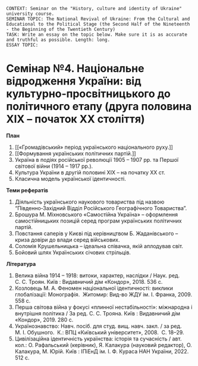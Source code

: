 ```
CONTEXT: Seminar on the "History, culture and identity of Ukraine" university course.
SEMINAR TOPIC: The National Revival of Ukraine: From the Cultural and Educational to the Political Stage (the Second Half of the Nineteenth - the Beginning of the Twentieth Century)
TASK: Write an essay on the topic below. Make sure it is as accurate and truthful as possible. Length: long.
ESSAY TOPIC:
```

# Семінар №4. Національне відродження України: від культурно-просвітницького до політичного етапу (друга половина ХІХ – початок ХХ століття)

**План**

1. [[«Громадівський» період українського національного руху.]]
2. [[Формування українських політичних партій.]]
3. Україна в подіях російської революції 1905 – 1907 рр. та Першої світової війни (1914 – 1917 рр.).
4. Культура України в другій половині XIX – на початку XX ст.
5. Класична модель української ідентичності.

**Теми рефератів**

1. Діяльність українського наукового товариства під назвою “Південно-Західний Відділ Російського Географічного Товариства”.
2. Брошура М. Міхновського «Самостійна Україна» – оформлення самостійницьких позицій серед програм українських політичних партій.
3. Повстання саперів у Києві під керівництвом Б. Жаданівського – криза довіри до влади серед військових.
4. Соломія Крушельницька – ідеальна співачка, якій аплодував світ.
5. Бойовий шлях Українських січових стрільців.

**Література**

1. Велика війна 1914 – 1918: витоки, характер, наслідки / Наук. ред. С. С. Троян. Київ : Видавничий дім «Кондор», 2018. 536 с.
2. Козловець М. А. Феномен національної ідентичності: виклики глобалізації: Монографія.  Житомир: Вид-во ЖДУ ім. І. Франка, 2009.  558 с.
3. Перша світова війна у фокусі «плинної нестабільності»: міжнародна і внутрішня політика / За ред. С. С. Трояна. Київ : Видавничий дім «Кондор», 2019. 280 с.
4. Українознавство: Навч. посіб. для студ. вищ. навч. закл. / за ред. М. І. Обушного.  К.: ВПЦ «Київський університет», 2008.  С. 18–29.
5. Цивілізаційна ідентичність українства: історія та сучасність / авт. кол.: О. Рафальський (керівник), Я. Калакура (науковий редактор), О. Калакура, М. Юрій. Київ : ІПіЕнД ім. І. Ф. Кураса НАН України, 2022. 512 с.

